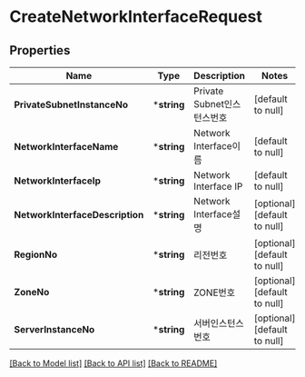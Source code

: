 # CreateNetworkInterfaceRequest

## Properties
Name | Type | Description | Notes
------------ | ------------- | ------------- | -------------
**PrivateSubnetInstanceNo** | ***string** | Private Subnet인스턴스번호 | [default to null]
**NetworkInterfaceName** | ***string** | Network Interface이름 | [default to null]
**NetworkInterfaceIp** | ***string** | Network Interface IP | [default to null]
**NetworkInterfaceDescription** | ***string** | Network Interface설명 | [optional] [default to null]
**RegionNo** | ***string** | 리전번호 | [optional] [default to null]
**ZoneNo** | ***string** | ZONE번호 | [optional] [default to null]
**ServerInstanceNo** | ***string** | 서버인스턴스번호 | [optional] [default to null]

[[Back to Model list]](../README.md#documentation-for-models) [[Back to API list]](../README.md#documentation-for-api-endpoints) [[Back to README]](../README.md)


